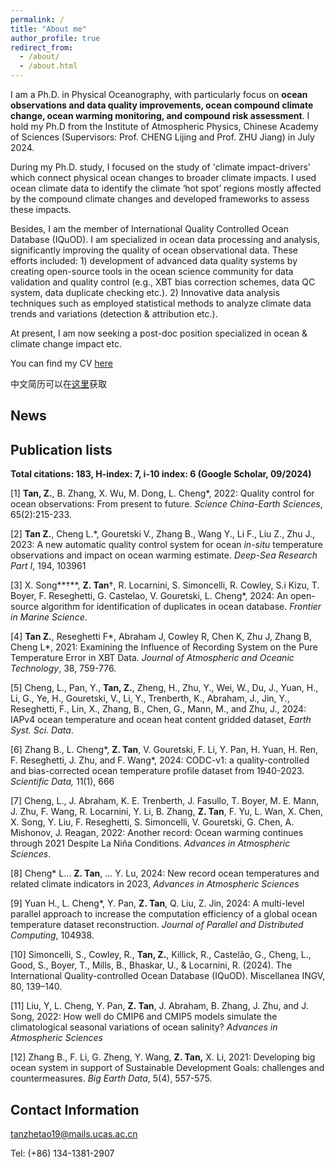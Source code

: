 ```yaml
---
permalink: /
title: "About me"
author_profile: true
redirect_from: 
  - /about/
  - /about.html
---
```


I am a Ph.D. in Physical Oceanography, with particularly focus on **ocean observations and data quality improvements, ocean compound climate change, ocean warming monitoring, and compound risk assessment**. I hold my Ph.D from the Institute of Atmospheric Physics, Chinese Academy of Sciences (Supervisors: Prof. CHENG Lijing and Prof. ZHU Jiang) in July 2024. 

During my Ph.D. study, I focused on the study of 'climate impact-drivers' which connect physical ocean changes to broader climate impacts. I used ocean climate data to identify the climate ‘hot spot’ regions mostly affected by the compound climate changes and developed frameworks to assess these impacts. 

Besides, I am the member of International Quality Controlled Ocean Database (IQuOD). I am specialized in ocean data processing and analysis, significantly improving the quality of ocean observational data. These efforts included: 1) development of advanced data quality systems by creating open-source tools in the ocean science community for data validation and quality control (e.g., XBT bias correction schemes, data QC system, data duplicate checking etc.). 2) Innovative data analysis techniques such as employed statistical methods to analyze climate data trends and variations (detection & attribution etc.).

At present, I am now seeking a post-doc position specialized in ocean & climate change impact etc.

You can find my CV [here](./files/Zhetao-CV-English.pdf)

中文简历可以在[这里](./files/谭哲韬-学术中文简历.pdf)获取

News
------







Publication lists
------

**Total citations: 183, H-index: 7, i-10 index: 6 (Google Scholar, 09/2024)**

[1] **Tan, Z.**, B. Zhang, X. Wu, M. Dong, L. Cheng*, 2022: Quality control for ocean observations: From present to future. *Science China-Earth Sciences*, 65(2):215-233. <strong><span class='show_paper_citations' data='Bha1c94AAAAJ:d1gkVwhDpl0C'></span></strong>

[2] **Tan Z.**, Cheng L.*, Gouretski V., Zhang B., Wang Y., Li F., Liu Z., Zhu J., 2023: A new automatic quality control system for ocean *in-situ* temperature observations and impact on ocean warming estimate. *Deep-Sea Research Part I*, 194, 103961

[3] X. Song**†**, **Z. Tan**†, R. Locarnini, S. Simoncelli, R. Cowley, S.i Kizu, T. Boyer, F. Reseghetti, G. Castelao, V. Gouretski, L. Cheng*, 2024: An open-source algorithm for identification of duplicates in ocean database. *Frontier in Marine Science*.

[4] **Tan Z.**, Reseghetti F*, Abraham J, Cowley R, Chen K, Zhu J, Zhang B, Cheng L*, 2021: Examining the Influence of Recording System on the Pure Temperature Error in XBT Data. *Journal of Atmospheric and Oceanic Technology*, 38, 759-776. 

[5] Cheng, L., Pan, Y., **Tan, Z.**, Zheng, H., Zhu, Y., Wei, W., Du, J., Yuan, H., Li, G., Ye, H., Gouretski, V., Li, Y., Trenberth, K., Abraham, J., Jin, Y., Reseghetti, F., Lin, X., Zhang, B., Chen, G., Mann, M., and Zhu, J., 2024: IAPv4 ocean temperature and ocean heat content gridded dataset, *Earth Syst. Sci. Data*. 

[6] Zhang B., L. Cheng*, **Z. Tan**, V. Gouretski, F. Li, Y. Pan, H. Yuan, H. Ren, F. Reseghetti, J. Zhu, and F. Wang*, 2024: CODC-v1: a quality-controlled and bias-corrected ocean temperature profile dataset from 1940-2023. *Scientific Data,* 11(1), 666

[7] Cheng, L., J. Abraham, K. E. Trenberth, J. Fasullo, T. Boyer, M. E. Mann, J. Zhu, F. Wang, R. Locarnini, Y. Li, B. Zhang, **Z. Tan**, F. Yu, L. Wan, X. Chen, X. Song, Y. Liu, F. Reseghetti, S. Simoncelli, V. Gouretski, G. Chen, A. Mishonov, J. Reagan, 2022: Another record: Ocean warming continues through 2021 Despite La Niña Conditions. *Advances in Atmospheric Sciences*.

[8] Cheng* L... **Z. Tan**, ... Y. Lu, 2024: New record ocean temperatures and related climate indicators in 2023, *Advances in Atmospheric Sciences*

[9] Yuan H., L. Cheng*, Y. Pan, **Z. Tan**, Q. Liu, Z. Jin, 2024: A multi-level parallel approach to increase the computation efficiency of a global ocean temperature dataset reconstruction. *Journal of Parallel and Distributed Computing*, 104938.

[10] Simoncelli, S., Cowley, R., **Tan, Z.**, Killick, R., Castelão, G., Cheng, L., Good, S., Boyer, T., Mills, B., Bhaskar, U., & Locarnini, R. (2024). The International Quality-controlled Ocean Database (IQuOD). Miscellanea INGV, 80, 139–140.

[11] Liu, Y, L. Cheng, Y. Pan, **Z. Tan**, J. Abraham, B. Zhang, J. Zhu, and J. Song, 2022: How well do CMIP6 and CMIP5 models simulate the climatological seasonal variations of ocean salinity? *Advances in Atmospheric Sciences*

[12] Zhang B., F. Li, G. Zheng, Y. Wang, **Z. Tan,** X. Li, 2021: Developing big ocean system in support of Sustainable Development Goals: challenges and countermeasures. *Big Earth Data*, 5(4), 557-575.


Contact Information
------
tanzhetao19@mails.ucas.ac.cn

Tel: (+86) 134-1381-2907
